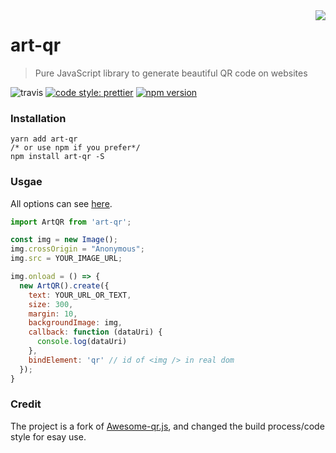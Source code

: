 <img src="https://raw.githubusercontent.com/LIU9293/art-qr/master/qr.jpg" align="right" />

# art-qr

> Pure JavaScript library to generate beautiful QR code on websites

![travis](https://travis-ci.org/LIU9293/art-qr.svg?branch=master)
[![code style: prettier](https://img.shields.io/badge/code_style-prettier-ff69b4.svg?style=flat-square)](https://github.com/prettier/prettier)
[![npm version](https://badge.fury.io/js/art-qr.svg)](https://badge.fury.io/js/art-qr)

### Installation
```
yarn add art-qr
/* or use npm if you prefer*/
npm install art-qr -S
```

### Usgae

All options can see [here](https://github.com/SumiMakito/Awesome-qr.js#options).

```js
import ArtQR from 'art-qr';

const img = new Image();
img.crossOrigin = "Anonymous";
img.src = YOUR_IMAGE_URL;

img.onload = () => {
  new ArtQR().create({
    text: YOUR_URL_OR_TEXT,
    size: 300,
    margin: 10,
    backgroundImage: img,
    callback: function (dataUri) {
      console.log(dataUri)
    },
    bindElement: 'qr' // id of <img /> in real dom
  });
}
```

### Credit
The project is a fork of [Awesome-qr.js](https://github.com/SumiMakito/Awesome-qr.js), and changed
the build process/code style for esay use.
